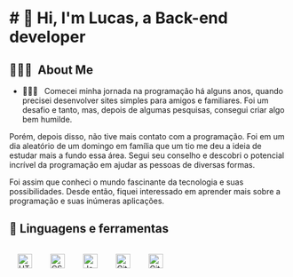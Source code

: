 <h1># 🌌 Hi, I'm Lucas, a Back-end developer
 
<h2> 👨🏻‍💻 &nbsp;About Me </h2>

- 👨🏻‍💻 &nbsp; Comecei minha jornada na programação há alguns anos, quando precisei desenvolver sites simples para amigos e familiares. Foi um desafio e tanto, mas, depois de algumas pesquisas, consegui criar algo bem humilde.

Porém, depois disso, não tive mais contato com a programação. Foi em um dia aleatório de um domingo em família que um tio me deu a ideia de estudar mais a fundo essa área. Segui seu conselho e descobri o potencial incrível da programação em ajudar as pessoas de diversas formas.

Foi assim que conheci o mundo fascinante da tecnologia e suas possibilidades. Desde então, fiquei interessado em aprender mais sobre a programação e suas inúmeras aplicações.

 
<h2>🧰 Linguagens e ferramentas</h2>

<img align="left" alt="HTML" width="26px" style="padding:15px;" src="https://cdn.jsdelivr.net/gh/devicons/devicon/icons/html5/html5-plain.svg" />
<img align="left" alt="CSS" width="26px" style="padding:15px;" src="https://cdn.jsdelivr.net/gh/devicons/devicon/icons/css3/css3-plain.svg" />
<img align="left" alt="JavaScript" width="26px" style="padding:15px;" src="https://cdn.jsdelivr.net/gh/devicons/devicon/icons/javascript/javascript-plain.svg" />
<img align="left" alt="Git" width="26px" style="padding:15px;" src="https://cdn.jsdelivr.net/gh/devicons/devicon/icons/git/git-original.svg" />
<img align="left" alt="GitHub" width="26px" style="padding:15px;" src="https://cdn.jsdelivr.net/gh/devicons/devicon/icons/github/github-original.svg" />
<br />
<br />


